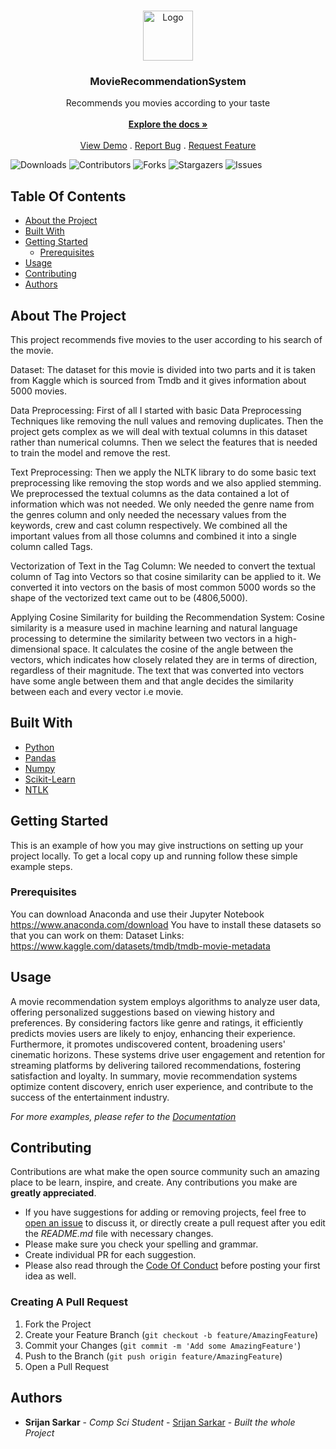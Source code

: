 <br/>
<p align="center">
  <a href="https://github.com/Srijansarkar17/MovieRecommendationSystem">
    <img src="https://editor.analyticsvidhya.com/uploads/76889recommender-system-for-movie-recommendation.jpg" alt="Logo" width="80" height="80">
  </a>

  <h3 align="center">MovieRecommendationSystem</h3>

  <p align="center">
    Recommends you movies according to your taste
    <br/>
    <br/>
    <a href="https://github.com/Srijansarkar17/MovieRecommendationSystem"><strong>Explore the docs »</strong></a>
    <br/>
    <br/>
    <a href="https://github.com/Srijansarkar17/MovieRecommendationSystem">View Demo</a>
    .
    <a href="https://github.com/Srijansarkar17/MovieRecommendationSystem/issues">Report Bug</a>
    .
    <a href="https://github.com/Srijansarkar17/MovieRecommendationSystem/issues">Request Feature</a>
  </p>
</p>

![Downloads](https://img.shields.io/github/downloads/Srijansarkar17/MovieRecommendationSystem/total) ![Contributors](https://img.shields.io/github/contributors/Srijansarkar17/MovieRecommendationSystem?color=dark-green) ![Forks](https://img.shields.io/github/forks/Srijansarkar17/MovieRecommendationSystem?style=social) ![Stargazers](https://img.shields.io/github/stars/Srijansarkar17/MovieRecommendationSystem?style=social) ![Issues](https://img.shields.io/github/issues/Srijansarkar17/MovieRecommendationSystem) 

## Table Of Contents

* [About the Project](#about-the-project)
* [Built With](#built-with)
* [Getting Started](#getting-started)
  * [Prerequisites](#prerequisites)
* [Usage](#usage)
* [Contributing](#contributing)
* [Authors](#authors)

## About The Project

This project recommends five movies to the user according to his search of the movie.

Dataset:
The dataset for this movie is divided into two parts and it is taken from Kaggle which is sourced from Tmdb and it gives information about 5000 movies. 

Data Preprocessing:
First of all I started with basic Data Preprocessing Techniques like removing the null values and removing duplicates. Then the project gets complex as we will deal with textual columns in this dataset rather than numerical columns. Then we select the features that is needed to train the model and remove the rest.

Text Preprocessing:
Then we apply the NLTK library to do some basic text preprocessing like removing the stop words and we also applied stemming. We preprocessed the textual columns as the data contained a lot of information which was not needed. We only needed the genre name from the genres column and only needed the necessary values from the keywords, crew and cast column respectively. We combined all the important values from all those columns and combined it into a single column called Tags.

Vectorization of Text in the Tag Column:
We needed to convert the textual column of Tag into Vectors so that cosine similarity can be applied to it. We converted it into vectors on the basis of most common 5000 words so the shape of the vectorized text came out to be (4806,5000).

Applying Cosine Similarity for building the Recommendation System:
Cosine similarity is a measure used in machine learning and natural language processing to determine the similarity between two vectors in a high-dimensional space. It calculates the cosine of the angle between the vectors, which indicates how closely related they are in terms of direction, regardless of their magnitude. The text that was converted into vectors have some angle between them and that angle decides the similarity between each and every vector i.e movie.


## Built With



* [Python](https://www.python.org/)
* [Pandas](https://pandas.pydata.org/)
* [Numpy](https://numpy.org/)
* [Scikit-Learn](https://scikit-learn.org/stable/)
* [NTLK](https://www.nltk.org/)

## Getting Started

This is an example of how you may give instructions on setting up your project locally.
To get a local copy up and running follow these simple example steps.

### Prerequisites

You can download Anaconda and use their Jupyter Notebook
https://www.anaconda.com/download
You have to install these datasets so that you can work on them:
Dataset Links: https://www.kaggle.com/datasets/tmdb/tmdb-movie-metadata

## Usage

A movie recommendation system employs algorithms to analyze user data, offering personalized suggestions based on viewing history and preferences. By considering factors like genre and ratings, it efficiently predicts movies users are likely to enjoy, enhancing their experience. Furthermore, it promotes undiscovered content, broadening users' cinematic horizons. These systems drive user engagement and retention for streaming platforms by delivering tailored recommendations, fostering satisfaction and loyalty. In summary, movie recommendation systems optimize content discovery, enrich user experience, and contribute to the success of the entertainment industry.

_For more examples, please refer to the [Documentation](https://example.com)_

## Contributing

Contributions are what make the open source community such an amazing place to be learn, inspire, and create. Any contributions you make are **greatly appreciated**.
* If you have suggestions for adding or removing projects, feel free to [open an issue](https://github.com/Srijansarkar17/MovieRecommendationSystem/issues/new) to discuss it, or directly create a pull request after you edit the *README.md* file with necessary changes.
* Please make sure you check your spelling and grammar.
* Create individual PR for each suggestion.
* Please also read through the [Code Of Conduct](https://github.com/Srijansarkar17/MovieRecommendationSystem/blob/main/CODE_OF_CONDUCT.md) before posting your first idea as well.

### Creating A Pull Request

1. Fork the Project
2. Create your Feature Branch (`git checkout -b feature/AmazingFeature`)
3. Commit your Changes (`git commit -m 'Add some AmazingFeature'`)
4. Push to the Branch (`git push origin feature/AmazingFeature`)
5. Open a Pull Request

## Authors

* **Srijan Sarkar** - *Comp Sci Student* - [Srijan Sarkar](https://github.com/Srijansarkar17) - *Built the whole Project*


